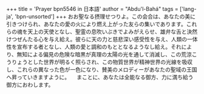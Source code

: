 +++
title = 'Prayer bpn5546 in 日本語'
author = "Abdu'l-Bahá"
tags = ['lang-ja', 'bpn-unsorted']
+++
おお聖なる摂理せつりよ。この会合は、あなたの美に引きつけられ、あなたの愛の火により燃え上がった友らの集いであります。これらの魂を天上の天使となし、聖霊の息吹いぶきでよみがえらせ、雄弁な舌と決然けつぜんたる心を与え給え。彼らに天の力と慈悲深い感受性を与え、人類の一体性を宣布する者となし、人類の愛と調和のもととなるようなし給え。それにより、無知による偏見の危険な暗黒が真理の太陽の光を通して消滅し、この荒涼こうりょうとした世界が明るく照らされ、この物質世界が精神世界の光線を吸収し、これらの異なった色が一色になり、賛美のメロディーがあなたの聖域の王国へ昇っていきますように。
　まことに、あなたは全能なる御方、力に満ち給う御方におわします。
